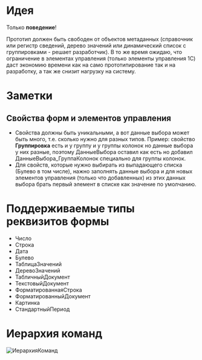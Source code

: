 # Идея

Только **поведение**! 

Прототип должен быть свободен от объектов метаданных (справочник или регистр сведений, дерево значений или динамический список с группировками - решает разработчик). В то же время ожидаю, что ограничение в элементах управления (только элементы управления 1С) даст экономию времени как на само прототипирование так и на разработку, а так же снизит нагрузку на систему.

# Заметки

## Свойства форм и элементов управления

* Свойства должны быть уникальными, а вот данные выбора может быть много, т.е. сколько нужно для разных типов. Пример: свойство **Группировка** есть и у группу и у группы колонок но данные выбора у них разные, поэтому ДанныеВыбора оставил как есть но добавил ДанныеВыбора_ГруппаКолонок специально для группы колонок.
* Для свойств, которые нужно выбирать из выпадающего списка (Булево в том числе), нажно заполнять данные выбора и для новых элементов управления (только что добавленных) из этих данных выбора брать первый элемент в списке как значение по умолчанию.

# Поддерживаемые типы реквизитов формы

* Число
* Строка
* Дата
* Булево
* ТаблицаЗначений
* ДеревоЗначений
* ТабличныйДокумент
* ТекстовыйДокумент
* ФорматированнаяСтрока
* ФорматированныйДокумент
* Картинка
* СтандартныйПериод

# Иерархия команд

![ИерархияКоманд](/uploads/0f9c70e870fb3ac3b1d6758b7f20b80f/ИерархияКоманд.png)
